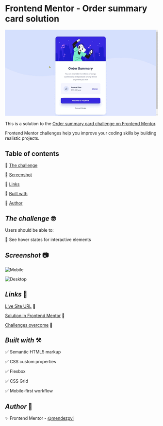 # Frontend Mentor - Order summary card solution

![Order summary card](./assets/video/sample.gif)

This is a solution to the [Order summary card challenge on Frontend Mentor](https://www.frontendmentor.io/challenges/order-summary-component-QlPmajDUj).

Frontend Mentor challenges help you improve your coding skills by building realistic projects.

## Table of contents

🔳 [The challenge](#the-challenge-nerd_face)

🔳 [Screenshot](#screenshot-camera)

🔳 [Links](#links-link)

🔳 [Built with](#built-with-hammer_and_pick)

🔳 [Author](#author-beginner)

## *The challenge* :nerd_face:

Users should be able to:

🎯 See hover states for interactive elements

## *Screenshot* :camera:

![Mobile](./assets/screenshot/mobile.avif)

![Desktop](./assets/screenshot/desktop.avif)

## *Links* :link:

[Live Site URL](https://mendezpvi.github.io/fm-order-summary-component/) 👀

[Solution in Frontend Mentor](https://www.frontendmentor.io/solutions/order-summary-component-CGsPxd41X4) 👀

[Challenges overcome](https://github.com/mendezpvi/frontend-mentor-challenges) 👀

## *Built with* :hammer_and_pick:

✅ Semantic HTML5 markup

✅ CSS custom properties

✅ Flexbox

✅ CSS Grid

✅ Mobile-first workflow

## *Author* :beginner:

✨ Frontend Mentor - [@mendezpvi](https://www.frontendmentor.io/profile/mendezpvi)
